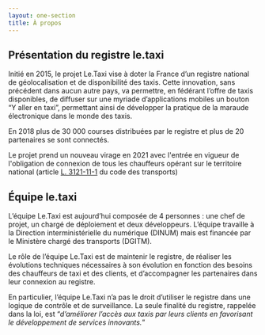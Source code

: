 ```yaml
---
layout: one-section
title: À propos
---
```


## Présentation du registre le.taxi

Initié en 2015, le projet Le.Taxi vise à doter la France d’un registre national de géolocalisation et de disponibilité des taxis. Cette innovation, sans précédent dans aucun autre pays, va permettre, en fédérant l’offre de taxis disponibles, de diffuser sur une myriade d’applications mobiles un bouton “Y aller en taxi”, permettant ainsi de développer la pratique de la maraude électronique dans le monde des taxis.

En 2018 plus de 30 000 courses distribuées par le registre et plus de 20 partenaires se sont connectés.

Le projet prend un nouveau virage en 2021 avec l'entrée en vigueur de l'obligation de connexion de tous les chauffeurs opérant sur le territoire national (article [L. 3121-11-1](https://www.legifrance.gouv.fr/codes/article_lc/LEGIARTI000039784232/2020-12-27) du code des transports)

## Équipe le.taxi

L’équipe Le.Taxi est aujourd’hui composée de 4 personnes : une chef de projet, un chargé de déploiement et deux développeurs. L’équipe travaille à la Direction interministérielle du numérique (DINUM) mais est financée par le Ministère chargé des transports (DGITM).

Le rôle de l’équipe Le.Taxi est de maintenir le registre, de réaliser les évolutions techniques nécessaires à son évolution en fonction des besoins des chauffeurs de taxi et des clients, et d’accompagner les partenaires dans leur connexion au registre.

En particulier, l’équipe Le.Taxi n’a pas le droit d’utiliser le registre dans une logique de contrôle et de surveillance. La seule finalité du registre, rappelée dans la loi, est “_d’améliorer l’accès aux taxis par leurs clients en favorisant le développement de services innovants._”
